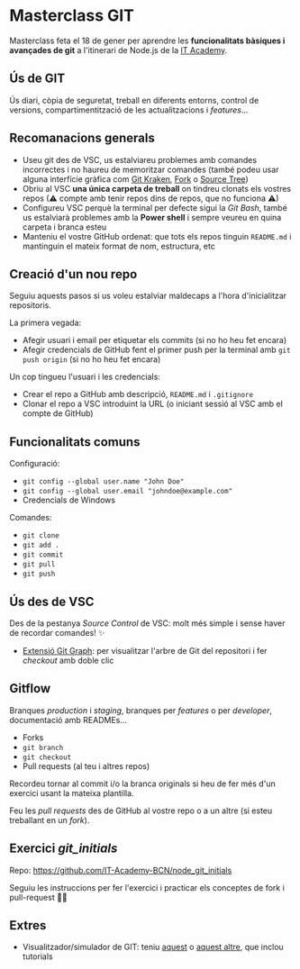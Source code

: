 # Masterclass GIT 
Masterclass feta el 18 de gener per aprendre les **funcionalitats bàsiques i avançades de git** a l'itinerari de Node.js de la [IT Academy](https://www.barcelonactiva.cat/es/itacademy).

## Ús de GIT

Ús diari, còpia de seguretat, treball en diferents entorns, control de versions, compartimentització de les actualitzacions i _features_...


## Recomanacions generals

- Useu git des de VSC, us estalviareu problemes amb comandes incorrectes i no haureu de memoritzar comandes (també podeu usar alguna interfície gràfica com [Git Kraken](https://www.gitkraken.com/), [Fork](https://git-fork.com/) o [Source Tree](https://www.sourcetreeapp.com/))
- Obriu al VSC **una única carpeta de treball** on tindreu clonats els vostres repos (⚠ compte amb tenir repos dins de repos, que no funciona ⚠)
- Configureu VSC perquè la terminal per defecte sigui la _Git Bash_, també us estalviarà problemes amb la __Power shell__ i sempre veureu en quina carpeta i branca esteu
- Manteniu el vostre GitHub ordenat: que tots els repos tinguin `README.md` i mantinguin el mateix format de nom, estructura, etc


## Creació d'un nou repo

Seguiu aquests pasos si us voleu estalviar maldecaps a l'hora d'inicialitzar repositoris.

La primera vegada:
- Afegir usuari i email per etiquetar els commits (si no ho heu fet encara)
- Afegir credencials de GitHub fent el primer push per la terminal amb `git push origin` (si no ho heu fet encara)

Un cop tingueu l'usuari i les credencials:
- Crear el repo a GitHub amb descripció, `README.md` i `.gitignore`
- Clonar el repo a VSC introduint la URL (o iniciant sessió al VSC amb el compte de GitHub)


## Funcionalitats comuns

Configuració:
- `git config --global user.name "John Doe"`
- `git config --global user.email "johndoe@example.com"`
- Credencials de Windows

Comandes:
- `git clone`
- `git add .`
- `git commit`
- `git pull`
- `git push`


## Ús des de VSC

Des de la pestanya _Source Control_ de VSC: molt més simple i sense haver de recordar comandes! ✨

- [Extensió Git Graph](https://marketplace.visualstudio.com/items?itemName=mhutchie.git-graph): per visualitzar l'arbre de Git del repositori i fer _checkout_ amb doble clic


## Gitflow

Branques _production_ i _staging_, branques per _features_ o per _developer_, documentació amb READMEs...

- Forks 
- `git branch`
- `git checkout`
- Pull requests (al teu i altres repos)

Recordeu tornar al commit i/o la branca originals si heu de fer més d'un exercici usant la mateixa plantilla.

Feu les _pull requests_ des de GitHub al vostre repo o a un altre (si esteu treballant en un _fork_).


## Exercici _git_initials_

Repo: https://github.com/IT-Academy-BCN/node_git_initials

Seguiu les instruccions per fer l'exercici i practicar els conceptes de fork i pull-request 💪🏻


## Extres

- Visualitzador/simulador de GIT: teniu [aquest](https://git-school.github.io/visualizing-git/) o [aquest altre](https://learngitbranching.js.org/), que inclou tutorials